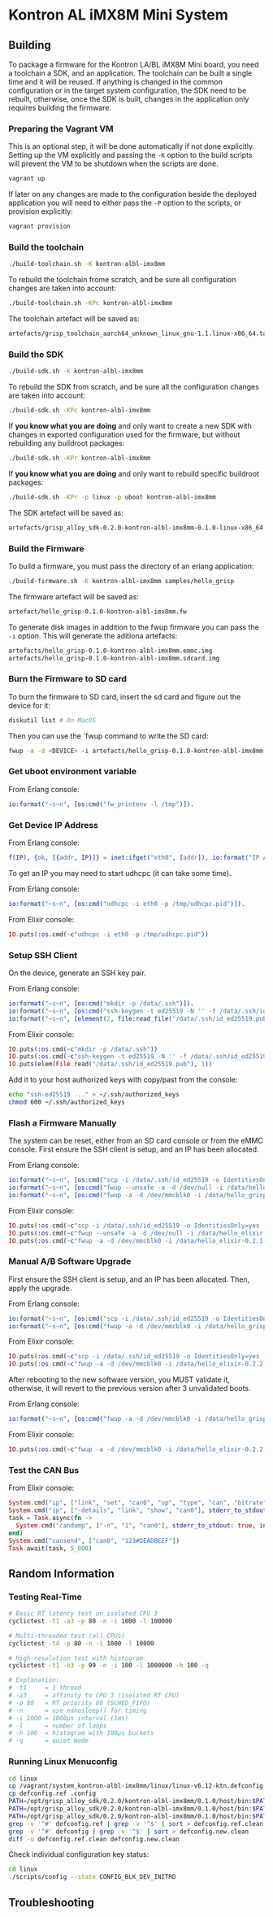 # Kontron AL iMX8M Mini System

## Building

To package a firmware for the Kontron LA/BL iMX8M Mini board, you need a
toolchain a SDK, and an application. The toolchain can be built a single time
and it will be reused. If anything is changed in the common configuration or
in the target system configuration, the SDK need to be rebuilt, otherwise,
once the SDK is built, changes in the application only requires building the
firmware.


### Preparing the Vagrant VM

This is an optional step, it will be done automatically if not done explicitly.
Setting up the VM explicitly and passing the `-K` option to the build scripts
will prevent the VM to be shutdown when the scripts are done.

```sh
vagrant up
```

If later on any changes are made to the configuration beside the deployed application you
will need to either pass the `-P` option to the scripts, or provision explicitly:

```sh
vagrant provision
```


### Build the toolchain

```sh
./build-toolchain.sh -K kontron-albl-imx8mm
```

To rebuild the toolchain frome scratch, and be sure all configuration changes
are taken into account:

```sh
./build-toolchain.sh -KPc kontron-albl-imx8mm
```

The toolchain artefact will be saved as:

```sh
artefacts/grisp_toolchain_aarch64_unknown_linux_gnu-1.1.linux-x86_64.tar.xz
```


### Build the SDK

```sh
./build-sdk.sh -K kontron-albl-imx8mm
```

To rebuild the SDK from scratch, and be sure all the configuration changes are
taken into account:

```sh
./build-sdk.sh -KPc kontron-albl-imx8mm
```

If **you know what you are doing** and only want to create a new SDK with changes
in exported configuration used for the firmware, but without rebuilding any
buildroot packages:

```sh
./build-sdk.sh -KPr kontron-albl-imx8mm
```

If **you know what you are doing** and only want to rebuild specific buildroot
packages:

```sh
./build-sdk.sh -KPr -p linux -p uboot kontron-albl-imx8mm
```

The SDK artefact will be saved as:

```sh
artefacts/grisp_alloy_sdk-0.2.0-kontron-albl-imx8mm-0.1.0-linux-x86_64.tar.gz
```


### Build the Firmware

To build a firmware, you must pass the directory of an erlang application:

```sh
./build-firmware.sh -K kontron-albl-imx8mm samples/hello_grisp
```

The firmware artefact will be saved as:

```sh
artefact/hello_grisp-0.1.0-kontron-albl-imx8mm.fw
```

To generate disk images in addition to the fwup firmware you can pass the `-i`
option. This will generate the aditiona artefacts:

```sh
artefacts/hello_grisp-0.1.0-kontron-albl-imx8mm.emmc.img
artefacts/hello_grisp-0.1.0-kontron-albl-imx8mm.sdcard.img
```


### Burn the Firmware to SD card

To burn the firmware to SD card, insert the sd card and figure out the device for
it:

```sh
diskutil list # On MacOS
```

Then you can use the `fwup command to write the SD card:

```sh
fwup -a -d <DEVICE> -i artefacts/hello_grisp-0.1.0-kontron-albl-imx8mm.fw -t sdcard
```


### Get uboot environment variable

From Erlang console:

```erlang
io:format("~s~n", [os:cmd("fw_printenv -l /tmp")]).
```


### Get Device IP Address

From Erlang console:

```erlang
f(IP), {ok, [{addr, IP}]} = inet:ifget("eth0", [addr]), io:format("IP Address: ~w.~w.~w.~w~n", [element(1, IP), element(2, IP), element(3, IP), element(4, IP)]), IP.
```

To get an IP you may need to start udhcpc (it can take some time).

From Erlang console:

```erlang
io:format("~s~n", [os:cmd("udhcpc -i eth0 -p /tmp/udhcpc.pid")]).
```

From Elixir console:

```elixir
IO.puts(:os.cmd(~c"udhcpc -i eth0 -p /tmp/udhcpc.pid"))
```


### Setup SSH Client

On the device, generate an SSH key pair.

From Erlang console:

```erlang
io:format("~s~n", [os:cmd("mkdir -p /data/.ssh")]).
io:format("~s~n", [os:cmd("ssh-keygen -t ed25519 -N '' -f /data/.ssh/id_ed25519")]).
io:format("~s~n", [element(2, file:read_file("/data/.ssh/id_ed25519.pub"))]).
```

From Elixir console:

```elixir
IO.puts(:os.cmd(~c"mkdir -p /data/.ssh"))
IO.puts(:os.cmd(~c"ssh-keygen -t ed25519 -N '' -f /data/.ssh/id_ed25519"))
IO.puts(elem(File.read("/data/.ssh/id_ed25519.pub"), 1))

```

Add it to your host authorized keys with copy/past from the console:

```sh
echo "ssh-ed25519 ..." > ~/.ssh/authorized_keys
chmod 600 ~/.ssh/authorized_keys
```


### Flash a Firmware Manually

The system can be reset, either from an SD card console or from the eMMC console.
First ensure the SSH client is setup, and an IP has been allocated.

From Erlang console:

```erlang
io:format("~s~n", [os:cmd("scp -i /data/.ssh/id_ed25519 -o IdentitiesOnly=yes -o StrictHostKeyChecking=no -o UserKnownHostsFile=/dev/null <USERNAME>@D<EV_HOST_IP>:<PATH_TO_GRISP_ALLOY>/artefacts/hello_grisp-0.2.1-kontron-albl-imx8mm.fw /data")]).
io:format("~s~n", [os:cmd("fwup --unsafe -a -d /dev/null -i /data/hello_grisp-0.2.1-kontron-albl-imx8mm.fw -t bootloader")]).
io:format("~s~n", [os:cmd("fwup -a -d /dev/mmcblk0 -i /data/hello_grisp-0.2.1-kontron-albl-imx8mm.fw -t emmc")]).
```

From Elixir console:

```elixir
IO.puts(:os.cmd(~c"scp -i /data/.ssh/id_ed25519 -o IdentitiesOnly=yes -o StrictHostKeyChecking=no -o UserKnownHostsFile=/dev/null <USERNAME>@D<EV_HOST_IP>:<PATH_TO_GRISP_ALLOY>/artefacts/hello_elixir-0.2.1-kontron-albl-imx8mm.fw /data"))
IO.puts(:os.cmd(~c"fwup --unsafe -a -d /dev/null -i /data/hello_elixir-0.2.1-kontron-albl-imx8mm.fw -t bootloader"))
IO.puts(:os.cmd(~c"fwup -a -d /dev/mmcblk0 -i /data/hello_elixir-0.2.1-kontron-albl-imx8mm.fw -t emmc"))
```


### Manual A/B Software Upgrade

First ensure the SSH client is setup, and an IP has been allocated.
Then, apply the upgrade.

From Erlang console:

```erlang
io:format("~s~n", [os:cmd("scp -i /data/.ssh/id_ed25519 -o IdentitiesOnly=yes -o StrictHostKeyChecking=no -o UserKnownHostsFile=/dev/null <USERNAME>@D<EV_HOST_IP>:<PATH_TO_GRISP_ALLOY>/artefacts/hello_grisp-0.2.2-kontron-albl-imx8mm.fw /data")]).
io:format("~s~n", [os:cmd("fwup -a -d /dev/mmcblk0 -i /data/hello_grisp-0.2.2-kontron-albl-imx8mm.fw -t upgrade")]).
```

From Elixir console:

```elixir
IO.puts(:os.cmd(~c"scp -i /data/.ssh/id_ed25519 -o IdentitiesOnly=yes -o StrictHostKeyChecking=no -o UserKnownHostsFile=/dev/null <USERNAME>@D<EV_HOST_IP>:<PATH_TO_GRISP_ALLOY>/artefacts/hello_elixir-0.2.2-kontron-albl-imx8mm.fw /data"))
IO.puts(:os.cmd(~c"fwup -a -d /dev/mmcblk0 -i /data/hello_elixir-0.2.2-kontron-albl-imx8mm.fw -t upgrade"))
```

After rebooting to the new software version, you MUST validate it, otherwise,
it will revert to the previous version after 3 unvalidated boots.

From Erlang console:

```erlang
io:format("~s~n", [os:cmd("fwup -a -d /dev/mmcblk0 -i /data/hello_grisp-0.2.2-kontron-albl-imx8mm.fw -t validate")]).
```

From Elixir console:

```elixir
IO.puts(:os.cmd(~c"fwup -a -d /dev/mmcblk0 -i /data/hello_elixir-0.2.2-kontron-albl-imx8mm.fw -t validate"))
```


### Test the CAN Bus

From Elixir console:

```elixir
System.cmd("ip", ["link", "set", "can0", "up", "type", "can", "bitrate", "500000", "loopback", "on"], stderr_to_stdout: true, into: IO.stream(:stdio, :line))
System.cmd("ip", ["-details", "link", "show", "can0"], stderr_to_stdout: true, into: IO.stream(:stdio, :line))
task = Task.async(fn ->
  System.cmd("candump", ["-n", "1", "can0"], stderr_to_stdout: true, into: IO.stream(:stdio, :line))
end)
System.cmd("cansend", ["can0", "123#DEADBEEF"])
Task.await(task, 5_000)
```


## Random Information

### Testing Real-Time

```sh
# Basic RT latency test on isolated CPU 3
cyclictest -t1 -a3 -p 80 -n -i 1000 -l 100000

# Multi-threaded test (all CPUs)
cyclictest -t4 -p 80 -n -i 1000 -l 10000

# High-resolution test with histogram
cyclictest -t1 -a3 -p 99 -n -i 100 -l 1000000 -h 100 -q

# Explanation:
# -t1     = 1 thread
# -a3     = affinity to CPU 3 (isolated RT CPU)
# -p 80   = RT priority 80 (SCHED_FIFO)
# -n      = use nanosleep() for timing
# -i 1000 = 1000µs interval (1ms)
# -l      = number of loops
# -h 100  = histogram with 100µs buckets
# -q      = quiet mode
```


### Running Linux Menuconfig

```sh
cd linux
cp /vagrant/system_kontron-albl-imx8mm/linux/linux-v6.12-ktn.defconfig defconfig.ref
cp defconfig.ref .config
PATH=/opt/grisp_alloy_sdk/0.2.0/kontron-albl-imx8mm/0.1.0/host/bin:$PATH ARCH=arm64 CROSS_COMPILE=aarch64-unknown-linux-gnu- make olddefconfig
PATH=/opt/grisp_alloy_sdk/0.2.0/kontron-albl-imx8mm/0.1.0/host/bin:$PATH ARCH=arm64 CROSS_COMPILE=aarch64-unknown-linux-gnu- make menuconfig
PATH=/opt/grisp_alloy_sdk/0.2.0/kontron-albl-imx8mm/0.1.0/host/bin:$PATH ARCH=arm64 CROSS_COMPILE=aarch64-unknown-linux-gnu- make savedefconfig
grep -v '^#' defconfig.ref | grep -v '^$' | sort > defconfig.ref.clean
grep -v '^#' defconfig | grep -v '^$' | sort > defconfig.new.clean
diff -u defconfig.ref.clean defconfig.new.clean
```

Check individual configuration key status:

```sh
cd linux
./scripts/config --state CONFIG_BLK_DEV_INITRD
```


## Troubleshooting
